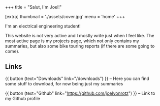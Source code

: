 +++
title = "Salut, I'm Joel!"

[extra]
thumbnail = './assets/cover.jpg'
menu = 'home'
+++

I'm an electrical engineering student!

This website is not very active and I mostly write just when I feel like. The most active page is my projects page, which not only contains my summaries, but also some bike touring reports (if there are some going to come).

## Links

{{ button (text="Downloads" link="/downloads") }} – Here you can find some stuff to download, for now being just my summaries

{{ button (text="Github" link="https://github.com/joelvonrotz") }} – Link to my Github profile
